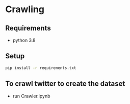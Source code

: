 # Crawling

## Requirements
* python 3.8

## Setup
```bash
pip install -r requirements.txt
```

## To crawl twitter to create the dataset
* run Crawler.ipynb
